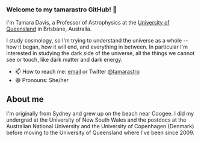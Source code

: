 ### Welcome to my tamarastro GitHub! 👋

I'm Tamara Davis, a Professor of Astrophysics at the [University of Queensland](https://www.uq.edu.au/) in Brisbane, Australia. 

I study cosmology, so I'm trying to understand the universe as a whole -- how it began, how it will end, and everything in between.  In particular I'm interested in studying the dark side of the universe, all the things we cannot see or touch, like dark matter and dark energy. 

- 📫 How to reach me: [email](mailto:tamarad@physics.uq.edu.au) or Twitter [@tamarastro](https://twitter.com/tamarastro)
- 😄 Pronouns: She/her

## About me

I'm originally from Sydney and grew up on the beach near Coogee.  I did my undergrad at the University of New South Wales and the postdocs at the Australian National University and the University of Copenhagen (Denmark) before moving to the University of Queensland where I've been since 2009.

<!--
**tamarastro/tamarastro** is a ✨ _special_ ✨ repository because its `README.md` (this file) appears on your GitHub profile.

Here are some ideas to get you started:

- 🔭 I’m currently working on ...
- 🌱 I’m currently learning ...
- 👯 I’m looking to collaborate on ...
- 🤔 I’m looking for help with ...
- 💬 Ask me about ...
- 📫 How to reach me: ...
- 😄 Pronouns: ...
- ⚡ Fun fact: ...
-->
